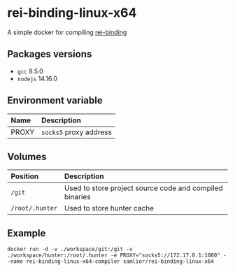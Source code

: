 # rei-binding-linux-x64

A simple docker for compiling [rei-binding](https://github.com/REI-Network/binding)

## Packages versions

- `gcc` 8.5.0
- `nodejs` 14.16.0

## Environment variable

| Name  | Description            |
| :---- | :--------------------- |
| PROXY | `socks5` proxy address |

## Volumes

| Position        | Description                                             |
| :-------------- | :------------------------------------------------------ |
| `/git`          | Used to store project source code and compiled binaries |
| `/root/.hunter` | Used to store hunter cache                              |

## Example

```shell
docker run -d -v ./workspace/git:/git -v ./workspace/hunter:/root/.hunter -e PROXY="socks5://172.17.0.1:1080" --name rei-binding-linux-x64-compiler samlior/rei-binding-linux-x64
```
